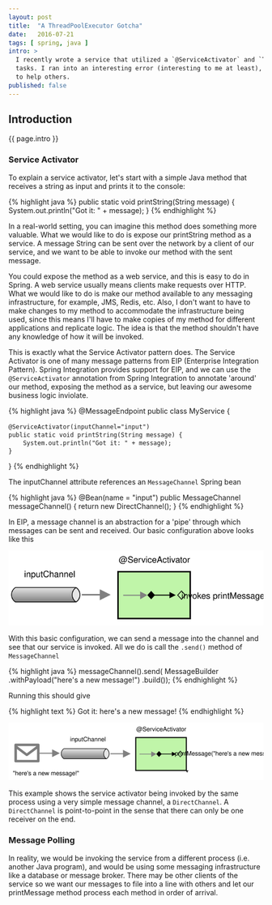 ```yaml
---
layout: post
title:  "A ThreadPoolExecutor Gotcha"
date:   2016-07-21
tags: [ spring, java ]
intro: >
  I recently wrote a service that utilized a `@ServiceActivator` and `ThreadPoolExecutor` to poll a Redis queue for
  tasks. I ran into an interesting error (interesting to me at least), and would like to share what I learned here
  to help others.
published: false
---
```

## Introduction
{{ page.intro }}

### Service Activator
To explain a service activator, let's start with a simple Java method that receives a string as input and prints
it to the console:

{% highlight java %}
public static void printString(String message) {
  System.out.println("Got it: " + message);
}
{% endhighlight %}

In a real-world setting, you can imagine this method does something more valuable. What we would like to do is expose
our printString method as a service. A message String can be sent over the network by a client of our service, and we
want to be able to invoke our method with the sent message.

You could expose the method as a web service, and this is easy to do in Spring. A web service usually means clients make requests over HTTP. What we would like to do is make our method available to any messaging infrastructure, for example, JMS, Redis, etc. Also, I don't want to have to make changes to my method to accommodate the infrastructure being used, since this means I'll have to make copies of my method for different applications and replicate logic. The idea is that the method shouldn't have any knowledge of how it will be invoked.

This is exactly what the Service Activator pattern does. The Service Activator is one of many message patterns from EIP (Enterprise Integration Pattern). Spring Integration provides support for EIP, and we can use the ```@ServiceActivator``` annotation from Spring Integration to annotate 'around' our method, exposing the method as a service, but leaving our awesome business logic inviolate.

{% highlight java %}
@MessageEndpoint
public class MyService {

	@ServiceActivator(inputChannel="input")
	public static void printString(String message) {
		System.out.println("Got it: " + message);
	}

}
{% endhighlight %}

The inputChannel attribute references an ```MessageChannel``` Spring bean

{% highlight java %}
@Bean(name = "input")
public MessageChannel messageChannel() {
	return new DirectChannel();
}
{% endhighlight %}

In EIP, a message channel is an abstraction for a 'pipe' through which messages can be sent and received. Our basic configuration above looks like this

![basic config 1](/images/eip_service_activator.svg)

With this basic configuration, we can send a message into the channel and see that our service is invoked. All we do is call the ```.send()``` method of ```MessageChannel```

{% highlight java %}
messageChannel().send(
  MessageBuilder
    .withPayload("here's a new message!")
    .build());
{% endhighlight %}

Running this should give

{% highlight text %}
Got it: here's a new message!
{% endhighlight %}

![invoking the service activator](/images/eip_service_activator_2.svg)

This example shows the service activator being invoked by the same process using a very simple message channel, a ```DirectChannel```. A ```DirectChannel``` is point-to-point in the sense that there can only be one receiver on the end.

### Message Polling
In reality, we would be invoking the service from a different process (i.e. another Java program), and would be using some messaging infrastructure like a database or message broker. There may be other clients of the service so we want our messages to file into a line with others and let our printMessage method process each method in order of arrival.
